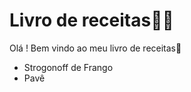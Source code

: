 # Livro de receitas:man_cook:

Olá ! Bem vindo ao meu livro de receitas:wave:

- Strogonoff de Frango
- Pavê 
